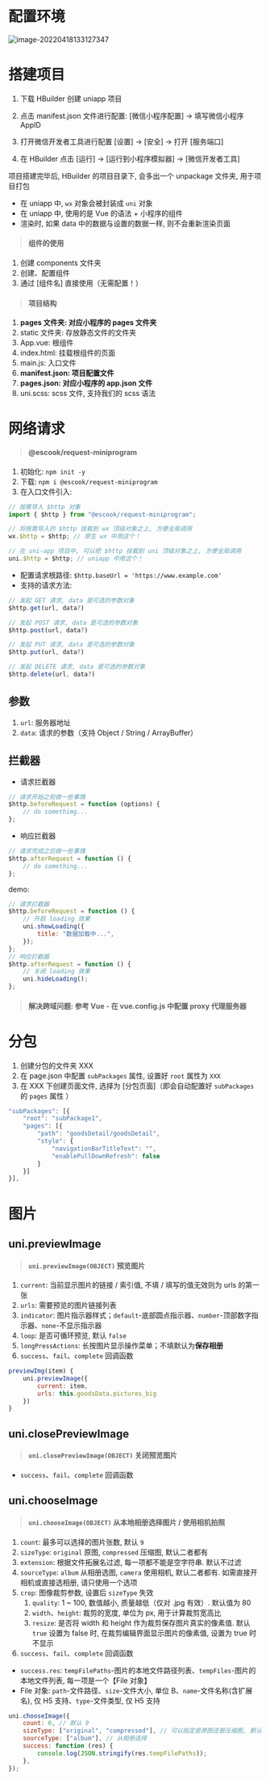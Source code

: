 # 配置环境

![image-20220418133127347](picture/16.uniapp/image-20220418133127347.png)

# 搭建项目

1. 下载 HBuilder 创建 uniapp 项目

2. 点击 manifest.json 文件进行配置:
   [微信小程序配置] → 填写微信小程序 AppID
3. 打开微信开发者工具进行配置
   [设置] → [安全] → 打开 [服务端口]
4. 在 HBuilder 点击 [运行] → [运行到小程序模拟器] → [微信开发者工具]

项目搭建完毕后, HBuilder 的项目目录下, 会多出一个 unpackage 文件夹, 用于项目打包

-   在 uniapp 中, `wx` 对象会被封装成 `uni` 对象
-   在 uniapp 中, 使用的是 Vue 的语法 + 小程序的组件
-   渲染时, 如果 data 中的数据与设置的数据一样, 则不会重新渲染页面

> #### 组件的使用

1. 创建 components 文件夹
2. 创建、配置组件
3. 通过 [组件名] 直接使用（无需配置！）

> #### 项目结构

1. **pages 文件夹: 对应小程序的 pages 文件夹**
2. static 文件夹: 存放静态文件的文件夹
3. App.vue: 根组件
4. index.html: 挂载根组件的页面
5. main.js: 入口文件
6. **manifest.json: 项目配置文件**
7. **pages.json: 对应小程序的 app.json 文件**
8. uni.scss: scss 文件, 支持我们的 scss 语法

# 网络请求

> #### @escook/request-miniprogram

1. 初始化: `npm init -y`
2. 下载: `npm i @escook/request-miniprogram`
3. 在入口文件引入:

```js
// 按需导入 $http 对象
import { $http } from "@escook/request-miniprogram";

// 将按需导入的 $http 挂载到 wx 顶级对象之上, 方便全局调用
wx.$http = $http; // 原生 wx 中用这个！

// 在 uni-app 项目中, 可以把 $http 挂载到 uni 顶级对象之上, 方便全局调用
uni.$http = $http; // uniapp 中用这个！
```

-   配置请求根路径: `$http.baseUrl = 'https://www.example.com'`
-   支持的请求方法:

```js
// 发起 GET 请求, data 是可选的参数对象
$http.get(url, data?)

// 发起 POST 请求, data 是可选的参数对象
$http.post(url, data?)

// 发起 PUT 请求, data 是可选的参数对象
$http.put(url, data?)

// 发起 DELETE 请求, data 是可选的参数对象
$http.delete(url, data?)
```

## 参数

1. `url`: 服务器地址
2. `data`: 请求的参数（支持 Object / String / ArrayBuffer）

## 拦截器

-   请求拦截器

```js
// 请求开始之前做一些事情
$http.beforeRequest = function (options) {
    // do somethimg...
};
```

-   响应拦截器

```js
// 请求完成之后做一些事情
$http.afterRequest = function () {
    // do something...
};
```

demo:

```js
// 请求拦截器
$http.beforeRequest = function () {
    // 开启 loading 效果
    uni.showLoading({
        title: "数据加载中...",
    });
};
// 响应拦截器
$http.afterRequest = function () {
    // 关闭 loading 效果
    uni.hideLoading();
};
```

> #### 解决跨域问题: 参考 Vue - 在 vue.config.js 中配置 proxy 代理服务器

# 分包

1. 创建分包的文件夹 XXX
2. 在 page.json 中配置 `subPackages` 属性, 设置好 `root` 属性为 `XXX`
3. 在 XXX 下创建页面文件, 选择为 [分包页面]（即会自动配置好 `subPackages` 的 `pages` 属性 ）

```js
"subPackages": [{
    "root": "subPackage1",
    "pages": [{
        "path": "goodsDetail/goodsDetail",
        "style": {
            "navigationBarTitleText": "",
            "enablePullDownRefresh": false
        }
    }]
}],
```

# 图片

## uni.previewImage

> #### `uni.previewImage(OBJECT)` 预览图片

1. `current`: 当前显示图片的链接 / 索引值, 不填 / 填写的值无效则为 urls 的第一张
2. `urls`: 需要预览的图片链接列表
3. `indicator`: 图片指示器样式；`default`-底部圆点指示器、`number`-顶部数字指示器、`none`-不显示指示器
4. `loop`: 是否可循环预览, 默认 `false`
5. `longPressActions`: 长按图片显示操作菜单；不填默认为**保存相册**
6. `success`、`fail`、`complete` 回调函数

```js
previewImg(item) {
	uni.previewImage({
		current: item,
		urls: this.goodsData.pictures_big
	})
}
```

## uni.closePreviewImage

> #### `uni.closePreviewImage(OBJECT)` 关闭预览图片

-   `success`、`fail`、`complete` 回调函数

## uni.chooseImage

> #### `uni.chooseImage(OBJECT)` 从本地相册选择图片 / 使用相机拍照

1. `count`: 最多可以选择的图片张数, 默认 `9`
2. `sizeType`: `original` 原图, `compressed` 压缩图, 默认二者都有
3. `extension`: 根据文件拓展名过滤, 每一项都不能是空字符串. 默认不过滤
4. `sourceType`: `album` 从相册选图, `camera` 使用相机, 默认二者都有. 如需直接开相机或直接选相册, 请只使用一个选项
5. `crop`: 图像裁剪参数, 设置后 `sizeType` 失效
    1. `quality`: 1 ~ 100, 数值越小, 质量越低（仅对 .jpg 有效）. 默认值为 80
    2. `width`、`height`: 裁剪的宽度, 单位为 px, 用于计算裁剪宽高比
    3. `resize`: 是否将 width 和 height 作为裁剪保存图片真实的像素值. 默认 `true`
       设置为 false 时, 在裁剪编辑界面显示图片的像素值, 设置为 true 时不显示
6. `success`、`fail`、`complete` 回调函数

-   `success.res`: `tempFilePaths`-图片的本地文件路径列表、`tempFiles`-图片的本地文件列表, 每一项是一个【File 对象】
-   File 对象: `path`-文件路径、`size`-文件大小, 单位 B、`name`-文件名称(含扩展名), 仅 H5 支持、`type`-文件类型, 仅 H5 支持

```js
uni.chooseImage({
    count: 6, // 默认 9
    sizeType: ["original", "compressed"], // 可以指定是原图还是压缩图, 默认二者都有
    sourceType: ["album"], // 从相册选择
    success: function (res) {
        console.log(JSON.stringify(res.tempFilePaths));
    },
});
```
